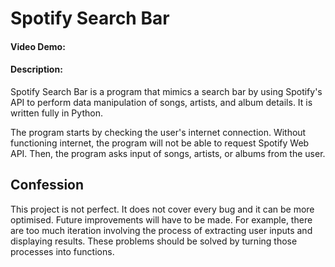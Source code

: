 # Spotify Search Bar
#### Video Demo:  <URL HERE>
#### Description:
Spotify Search Bar is a program that mimics a search bar by using Spotify's API to perform data manipulation of songs, artists, and album details. It is written fully in Python.

The program starts by checking the user's internet connection. Without functioning internet, the program will not be able to request Spotify Web API. Then, the program asks input of songs, artists, or albums from the user. 

## Confession
This project is not perfect. It does not cover every bug and it can be more optimised. Future improvements will have to be made. For example, there are too much iteration involving the process of extracting user inputs and displaying results. These problems should be solved by turning those processes into functions.